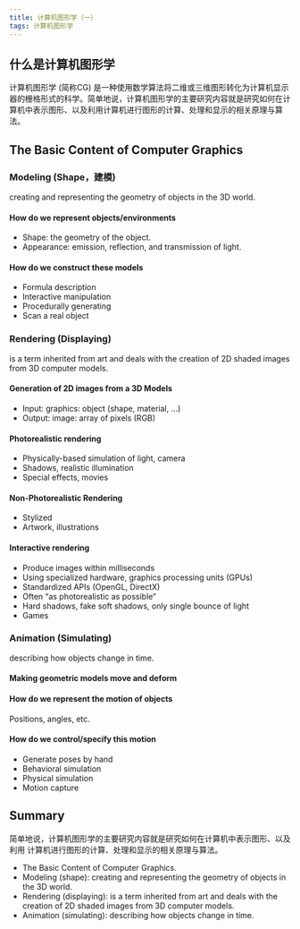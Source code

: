```yaml
---
title: 计算机图形学（一）
tags: 计算机图形学
---
```

## 什么是计算机图形学

计算机图形学 (简称CG) 是一种使用数学算法将二维或三维图形转化为计算机显示器的栅格形式的科学。简单地说，计算机图形学的主要研究内容就是研究如何在计算机中表示图形、以及利用计算机进行图形的计算、处理和显示的相关原理与算法。

## The Basic Content of Computer Graphics

### Modeling (Shape，建模)

creating and representing the geometry of objects in the 3D world.

#### How do we represent objects/environments

- Shape: the geometry of the object.
- Appearance: emission, reflection, and transmission of light.

#### How do we construct these models

- Formula description
- Interactive manipulation
- Procedurally generating
- Scan a real object

### Rendering (Displaying)

is a term inherited from art and deals with the creation of 2D shaded images from 3D computer models.

#### Generation of 2D images from a 3D Models

- Input: graphics: object (shape, material, …)
- Output: image: array of pixels (RGB)

#### Photorealistic rendering

- Physically-based simulation of light, camera
- Shadows, realistic illumination
- Special effects, movies

#### Non-Photorealistic Rendering

- Stylized
- Artwork, illustrations

#### Interactive rendering

- Produce images within milliseconds
- Using specialized hardware, graphics processing units (GPUs)
- Standardized APIs (OpenGL, DirectX)
- Often “as photorealistic as possible”
- Hard shadows, fake soft shadows, only single bounce of light
- Games

### Animation (Simulating)

describing how objects change in time.

#### Making geometric models move and deform

#### How do we represent the motion of objects

Positions, angles, etc.

#### How do we control/specify this motion

- Generate poses by hand
- Behavioral simulation
- Physical simulation
- Motion capture

## Summary

简单地说，计算机图形学的主要研究内容就是研究如何在计算机中表示图形、以及利用 计算机进行图形的计算、处理和显示的相关原理与算法。

- The Basic Content of Computer Graphics.
- Modeling (shape): creating and representing the geometry of objects in the 3D world.
- Rendering (displaying): is a term inherited from art and deals with the creation of 2D shaded images from 3D computer models.
- Animation (simulating): describing how objects change in time.
